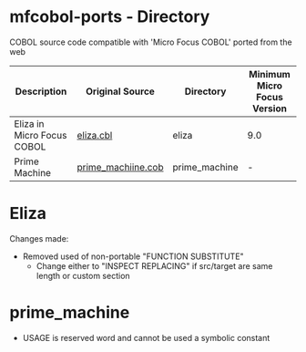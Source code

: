 # mfcobol-ports - Directory
COBOL source code compatible with 'Micro Focus COBOL' ported from the web

| Description                | Original Source                                                                                                        | Directory     | Minimum Micro Focus Version |
| -------------------------- | ---------------------------------------------------------------------------------------------------------------------- | ------------- | --------------------------- |
| Eliza in Micro Focus COBOL | [eliza.cbl](https://github.com/OCamlPro/gnucobol-contrib/blob/master/samples/eliza/eliza.cbl)                          | eliza         | 9.0                         |
| Prime Machine              | [prime_machiine.cob](https://github.com/OCamlPro/gnucobol-contrib/blob/master/samples/prime_machine/prime_machine.cob) | prime_machine | -                           |



# Eliza

Changes made:
 - Removed used of non-portable "FUNCTION SUBSTITUTE"
   - Change either to "INSPECT REPLACING" if src/target are same length or custom section

# prime_machine
 - USAGE is reserved word and cannot be used a symbolic constant